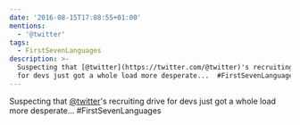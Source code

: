 ```yaml
---
date: '2016-08-15T17:08:55+01:00'
mentions:
  - '@twitter'
tags:
  - FirstSevenLanguages
description: >-
  Suspecting that [@twitter](https://twitter.com/@twitter)'s recruiting drive
  for devs just got a whole load more desperate...  #FirstSevenLanguages
---
```

Suspecting that [@twitter](https://twitter.com/@twitter)'s recruiting drive for devs just got a whole load more desperate...  #FirstSevenLanguages
